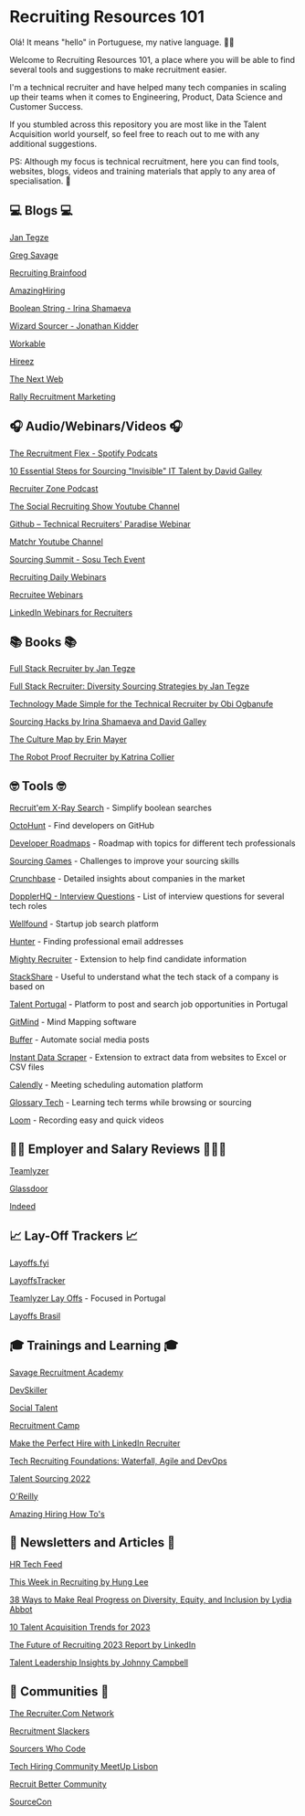 # Recruiting Resources 101

Olá! It means "hello" in Portuguese, my native language. 👋🏼

Welcome to Recruiting Resources 101, a place where you will be able to find several tools and suggestions to make recruitment easier. 

I'm a technical recruiter and have helped many tech companies in scaling up their teams when it comes to Engineering, Product, Data Science and Customer Success. 

If you stumbled across this repository you are most like in the Talent Acquisition world yourself, so feel free to reach out to me with any additional suggestions. 

PS: Although my focus is technical recruitment, here you can find tools, websites, blogs, videos and training materials that apply to any area of specialisation. 🔎



##  💻 Blogs 💻

[Jan Tegze](https://jantegze.com/blog/)

[Greg Savage](https://www.gregsavage.com.au/)

[Recruiting Brainfood](https://www.recruitingbrainfood.com/)

[AmazingHiring](https://amazinghiring.com/blog)

[Boolean String - Irina Shamaeva](https://booleanstrings.com/)

[Wizard Sourcer - Jonathan Kidder](https://wizardsourcer.com/blog/)

[Workable](https://resources.workable.com/)

[Hireez](https://hireez.com/resources/content-library/)

[The Next Web](https://thenextweb.com/)

[Rally Recruitment Marketing](https://rallyrecruitmentmarketing.com/)
## 🎧 Audio/Webinars/Videos 🎧

[The Recruitment Flex - Spotify Podcats](https://open.spotify.com/show/7omwtKsaWzyDmrHUJuXz7B)

[10 Essential Steps for Sourcing "Invisible" IT Talent by David Galley](https://www.crowdcast.io/e/10-powerful-strategies-to-source-invisible-IT-talent-by-David-Galley/register)

[Recruiter Zone Podcast](https://www.crowdcast.io/@recruiterzone)

[The Social Recruiting Show Youtube Channel](https://www.youtube.com/@TheSocialRecruitingShow)

[Github – Technical Recruiters' Paradise Webinar](https://www.crowdcast.io/e/github-technical-recruiters-paradise/register?session=1)

[Matchr Youtube Channel](https://www.youtube.com/@matchr2011)

[Sourcing Summit - Sosu Tech Event](https://sourcingsummit.net/sosutech/)

[Recruiting Daily Webinars](https://recruitingdaily.com/webinars/)

[Recruitee Webinars](https://recruitee.com/blog/webinars)

[LinkedIn Webinars for Recruiters](https://training.talent.linkedin.com/page/webinars#language_english)
## 📚 Books 📚

[Full Stack Recruiter by Jan Tegze](https://fullstackrecruiter.net/)

[Full Stack Recruiter: Diversity Sourcing Strategies by Jan Tegze](https://fullstackrecruiter.net/diversity/)

[Technology Made Simple for the Technical Recruiter by Obi Ogbanufe](https://www.amazon.com/Technology-Simple-Technical-Recruiter-Second-ebook/dp/B07RFQ8GHM)

[Sourcing Hacks by Irina Shamaeva and David Galley](https://sourcingcertification.com/sourcinghacksbook/)

[The Culture Map by Erin Mayer](https://erinmeyer.com/books/the-culture-map/)

[The Robot Proof Recruiter by Katrina Collier](https://www.amazon.com/Robot-Proof-Recruiter-Survival-Recruitment-Professionals/dp/0749493224/)
## 🤓 Tools 🤓

[Recruit'em X-Ray Search](https://recruitin.net/) - Simplify boolean searches 

[OctoHunt](https://octohunt.com/) - Find developers on GitHub

[Developer Roadmaps](https://roadmap.sh/) - Roadmap with topics for different tech professionals

[Sourcing Games](https://sourcing.games/) - Challenges to improve your sourcing skills 

[Crunchbase](https://www.crunchbase.com/) - Detailed insights about companies in the market 

[DopplerHQ - Interview Questions](https://github.com/DopplerHQ/awesome-interview-questions#android) - List of interview questions for several tech roles

[Wellfound](https://wellfound.com/) - Startup job search platform

[Hunter](https://hunter.io/) - Finding professional email addresses

[Mighty Recruiter](https://www.mightyrecruiter.com/hiring-software-features/mightysourcer-chrome-extension/) - Extension to help find candidate information

[StackShare](https://stackshare.io/) - Useful to understand what the tech stack of a company is based on 

[Talent Portugal](https://talentportugal.com/en/) - Platform to post and search job opportunities in Portugal 

[GitMind](https://gitmind.com/mindmap?apptype=aps-gg-enm&gclid=Cj0KCQiAx6ugBhCcARIsAGNmMbgnNB0i1MEoP7G3-crLtcbFh3Ne1c_JnKdGunODWeUpJsgGH2LP0jAaAizTEALw_wcB) - Mind Mapping software 

[Buffer](https://buffer.com/) - Automate social media posts 

[Instant Data Scraper](https://chrome.google.com/webstore/detail/instant-data-scraper/ofaokhiedipichpaobibbnahnkdoiiah) - Extension to extract data from websites to Excel or CSV files 

[Calendly](https://calendly.com/?_gl=1*18vdtun*_ga*MTMyNTc3NDk2OS4xNjgwMDM4MDgy*_ga_9M15HX3K7D*MTY4MDAzODA4Mi4xLjEuMTY4MDAzODA4Mi42MC4wLjA.) - Meeting scheduling automation platform 

[Glossary Tech](https://glossarytech.com/) - Learning tech terms while browsing or sourcing 

[Loom](https://www.loom.com/) - Recording easy and quick videos 
## 🕵🏻 Employer and Salary Reviews 🕵🏻‍♂️

[Teamlyzer](https://pt.teamlyzer.com/)

[Glassdoor](https://www.glassdoor.com/member/home/index.htm)

[Indeed](https://www.indeed.com/companies)

## 📈 Lay-Off Trackers 📈

[Layoffs.fyi](https://layoffs.fyi/)

[LayoffsTracker](https://layoffstracker.com/?utm_content=cmp-true)

[Teamlyzer Lay Offs](https://pt.teamlyzer.com/companies/layoffs) - Focused in Portugal 

[Layoffs Brasil](https://www.layoffsbrasil.com/)
## 🎓 Trainings and Learning 🎓

[Savage Recruitment Academy](https://savagerecruitmentacademy.wildapricot.org/)

[DevSkiller](https://devskiller.com/pt/)

[Social Talent](https://www.socialtalent.com/)

[Recruitment Camp]( https://recruitment.camp/)

[Make the Perfect Hire with LinkedIn Recruiter](https://www.linkedin.com/learning/learning-linkedin-recruiter-2022/make-the-perfect-hire-with-linkedin-recruiter?autoplay=true)

[Tech Recruiting Foundations: Waterfall, Agile and DevOps](	https://www.linkedin.com/learning/tech-recruiting-foundations-5-waterfall-agile-and-devops-for-recruiters)

[Talent Sourcing 2022](https://www.linkedin.com/learning/talent-sourcing-2022)

[O'Reilly](https://www.oreilly.com/)

[Amazing Hiring How To's](https://amazinghiring.com/how-tos/)
## 📩 Newsletters and Articles 📩

[HR Tech Feed](https://hrtechfeed.com/)

[This Week in Recruiting by Hung Lee](https://www.linkedin.com/newsletters/this-week-in-recruiting-6779688850651414530/)

[38 Ways to Make Real Progress on Diversity, Equity, and Inclusion by Lydia Abbot](https://www.linkedin.com/business/talent/blog/talent-acquisition/ways-to-make-real-progress-on-diversity-equity-and-inclusion)

[10 Talent Acquisition Trends for 2023](https://www.globalization-partners.com/blog/global-talent-acquisition-trends-2023/)

[The Future of Recruiting 2023 Report by LinkedIn](https://business.linkedin.com/talent-solutions/resources/future-of-recruiting)

[Talent Leadership Insights by Johnny Campbell](https://www.linkedin.com/newsletters/talent-leadership-insights-6800406999029866496/)
## 👥 Communities 👥

[The Recruiter.Com Network](https://www.linkedin.com/groups/42370/)

[Recruitment Slackers](https://docs.google.com/forms/d/e/1FAIpQLSdmbEwBKIpT8eZMHecq_zz-HwnTiSZbnghVHGk06xLA_r8zxg/viewform)

[Sourcers Who Code](https://www.facebook.com/groups/SourcersWhoCode/)

[Tech Hiring Community MeetUp Lisbon](https://www.meetup.com/Tech-Hiring-Community-Meetup/)

[Recruit Better Community](https://www.linkedin.com/company/recruit-better-community/)

[SourceCon](https://www.sourcecon.com/)
